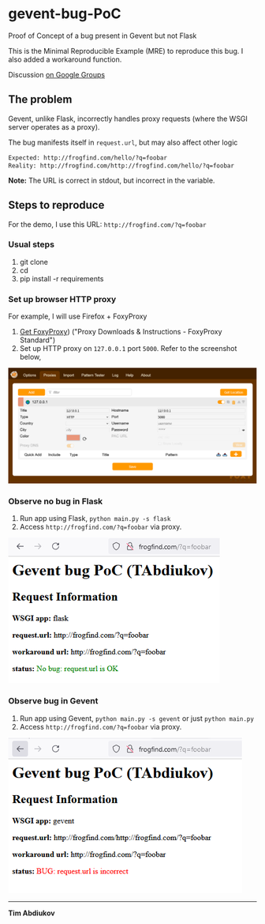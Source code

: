 # gevent-bug-PoC
Proof of Concept of a bug present in Gevent but not Flask

This is the Minimal Reproducible Example (MRE) to reproduce this bug. I also added a workaround function.

Discussion [on Google Groups](https://groups.google.com/g/gevent/c/s5yWD3GSPc0)

## The problem

Gevent, unlike Flask, incorrectly handles proxy requests (where the WSGI server operates as a proxy).

The bug manifests itself in `request.url`, but may also affect other logic

```
Expected: http://frogfind.com/hello/?q=foobar
Reality: http://frogfind.com/http://frogfind.com/hello/?q=foobar
```

**Note:** The URL is correct in stdout, but incorrect in the variable.

## Steps to reproduce

For the demo, I use this URL: `http://frogfind.com/?q=foobar`

### Usual steps

1. git clone
2. cd
3. pip install -r requirements

### Set up browser HTTP proxy

For example, I will use Firefox + FoxyProxy
1. [Get FoxyProxy](https://getfoxyproxy.org/downloads/)) ("Proxy Downloads & Instructions - FoxyProxy Standard")
2. Set up HTTP proxy on `127.0.0.1` port `5000`. Refer to the screenshot below,

![74b635a8069290ad6b7e3c253cb01efd.png](/_images/74b635a8069290ad6b7e3c253cb01efd.png)

### Observe no bug in Flask

1. Run app using Flask, `python main.py -s flask` 
2. Access `http://frogfind.com/?q=foobar` via proxy.

![ab88cfb5700839316761071489c26f8a.png](/_images/ab88cfb5700839316761071489c26f8a.png)

### Observe bug in Gevent

1. Run app using Gevent, `python main.py -s gevent` or just `python main.py`
2. Access `http://frogfind.com/?q=foobar` via proxy.

![70622f591543b8206f61f95f79ba1c0f.png](/_images/70622f591543b8206f61f95f79ba1c0f.png)

-------------------------------
**Tim Abdiukov**
